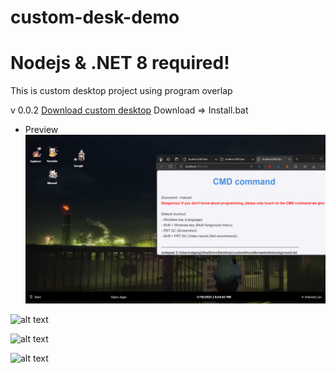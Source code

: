 # custom-desk-demo
# Nodejs & .NET 8 required!
This is custom desktop project using program overlap

v 0.0.2
[Download custom desktop](https://drive.google.com/file/d/1a-pf1qHMB6ngFxjQqfsOZMg8EGibv1c5/view?usp=sharing)
Download => Install.bat


- Preview
![1](https://raw.githubusercontent.com/ArtoriasphereOrg/custom-desk-demo/refs/heads/main/desktop_screenshot_2025-01-19_20-24-43.png)

![alt text](URL_of_the_image)

![alt text](URL_of_the_image)

![alt text](URL_of_the_image)
